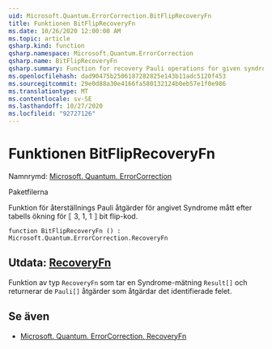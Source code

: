 ```yaml
---
uid: Microsoft.Quantum.ErrorCorrection.BitFlipRecoveryFn
title: Funktionen BitFlipRecoveryFn
ms.date: 10/26/2020 12:00:00 AM
ms.topic: article
qsharp.kind: function
qsharp.namespace: Microsoft.Quantum.ErrorCorrection
qsharp.name: BitFlipRecoveryFn
qsharp.summary: Function for recovery Pauli operations for given syndrome measurement by table lookup for the ⟦3, 1, 1⟧ bit flip code.
ms.openlocfilehash: dad90475b2506187282825e143b11adc5120f453
ms.sourcegitcommit: 29e0d88a30e4166fa580132124b0eb57e1f0e986
ms.translationtype: MT
ms.contentlocale: sv-SE
ms.lasthandoff: 10/27/2020
ms.locfileid: "92727126"
---
```

# <a name="bitfliprecoveryfn-function"></a>Funktionen BitFlipRecoveryFn

Namnrymd: [Microsoft. Quantum. ErrorCorrection](xref:Microsoft.Quantum.ErrorCorrection)

Paketfilerna [](https://nuget.org/packages/)


Funktion för återställnings Pauli åtgärder för angivet Syndrome mått efter tabells ökning för ⟦ 3, 1, 1 ⟧ bit flip-kod.

```qsharp
function BitFlipRecoveryFn () : Microsoft.Quantum.ErrorCorrection.RecoveryFn
```


## <a name="output--recoveryfn"></a>Utdata: [RecoveryFn](xref:Microsoft.Quantum.ErrorCorrection.RecoveryFn)

Funktion av typ `RecoveryFn` som tar en Syndrome-mätning `Result[]` och returnerar de `Pauli[]` åtgärder som åtgärdar det identifierade felet.

## <a name="see-also"></a>Se även

- [Microsoft. Quantum. ErrorCorrection. RecoveryFn](xref:Microsoft.Quantum.ErrorCorrection.RecoveryFn)